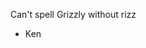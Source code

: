 Can't spell Grizzly without rizz
- Ken

<!---
thegrizzlywolf/thegrizzlywolf is a ✨ special ✨ repository because its `README.md` (this file) appears on your GitHub profile.
You can click the Preview link to take a look at your changes.
--->
